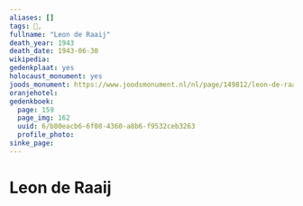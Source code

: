 ```yaml
---
aliases: []
tags: 👤, 
fullname: "Leon de Raaij"
death_year: 1943
death_date: 1943-06-30
wikipedia:
gedenkplaat: yes
holocaust_monument: yes
joods_monument: https://www.joodsmonument.nl/nl/page/149812/leon-de-raay
oranjehotel:
gedenkboek:
  page: 159
  page_img: 162
  uuid: 6/b80eacb6-6f08-4360-a8b6-f9532ceb3263
  profile_photo: 
sinke_page:
---
```


# Leon de Raaij
